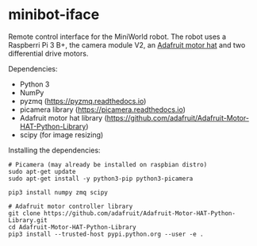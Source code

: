 # minibot-iface

Remote control interface for the MiniWorld robot. The robot uses a Raspberri Pi 3 B+, the camera module V2, an [Adafruit motor hat](https://www.adafruit.com/product/2348) and two differential drive motors.

Dependencies:
- Python 3
- NumPy
- pyzmq (https://pyzmq.readthedocs.io)
- picamera library (https://picamera.readthedocs.io)
- Adafruit motor hat library (https://github.com/adafruit/Adafruit-Motor-HAT-Python-Library)
- scipy (for image resizing)

Installing the dependencies:
```
# Picamera (may already be installed on raspbian distro)
sudo apt-get update
sudo apt-get install -y python3-pip python3-picamera

pip3 install numpy zmq scipy

# Adafruit motor controller library
git clone https://github.com/adafruit/Adafruit-Motor-HAT-Python-Library.git
cd Adafruit-Motor-HAT-Python-Library
pip3 install --trusted-host pypi.python.org --user -e .
```
